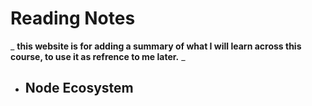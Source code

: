 # Reading Notes
_ **this website is for adding a summary of what I will learn across this course, to use it as refrence to me later.** _
- ## Node Ecosystem
